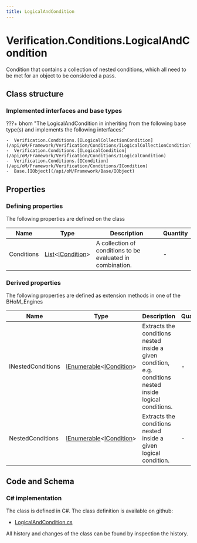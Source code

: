 ```yaml
---
title: LogicalAndCondition
---
```


# Verification.Conditions.LogicalAndCondition

Condition that contains a collection of nested conditions, which all need to be met for an object to be considered a pass.

## Class structure

### Implemented interfaces and base types

???+ bhom "The LogicalAndCondition in inheriting from the following base type(s) and implements the following interfaces:"

    -  Verification.Conditions.[ILogicalCollectionCondition](/api/oM/Framework/Verification/Conditions/ILogicalCollectionCondition)
    -  Verification.Conditions.[ILogicalCondition](/api/oM/Framework/Verification/Conditions/ILogicalCondition)
    -  Verification.Conditions.[ICondition](/api/oM/Framework/Verification/Conditions/ICondition)
    -  Base.[IObject](/api/oM/Framework/Base/IObject)


## Properties



### Defining properties

The following properties are defined on the class

| Name             | Type             | Description      | Quantity         |
|------------------|------------------|------------------|------------------|
| Conditions | [List](https://learn.microsoft.com/en-us/dotnet/api/System.Collections.Generic.List-1?view=netstandard-2.0)&lt;[ICondition](/api/oM/Framework/Verification/Conditions/ICondition)&gt; | A collection of conditions to be evaluated in combination. | - |


### Derived properties

The following properties are defined as extension methods in one of the BHoM_Engines

| Name             | Type             | Description      | Quantity         | Engine           |
|------------------|------------------|------------------|------------------|------------------|
| INestedConditions | [IEnumerable](https://learn.microsoft.com/en-us/dotnet/api/System.Collections.Generic.IEnumerable-1?view=netstandard-2.0)&lt;[ICondition](/api/oM/Framework/Verification/Conditions/ICondition)&gt; | Extracts the conditions nested inside a given condition, e.g. conditions nested inside logical conditions. | - | Verification_Engine |
| NestedConditions | [IEnumerable](https://learn.microsoft.com/en-us/dotnet/api/System.Collections.Generic.IEnumerable-1?view=netstandard-2.0)&lt;[ICondition](/api/oM/Framework/Verification/Conditions/ICondition)&gt; | Extracts the conditions nested inside a given logical condition. | - | Verification_Engine |


## Code and Schema

### C# implementation

The class is defined in C#. The class definition is available on github:

- [LogicalAndCondition.cs](https://github.com/BHoM/BHoM/blob/develop/Verification_oM/Conditions/Logical/LogicalAndCondition.cs)

All history and changes of the class can be found by inspection the history.
